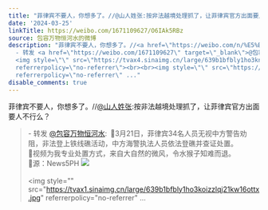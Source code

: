 ```yaml
---
title: "菲律宾不要人，你想多了。//@山人姓张:按非法越境处理抓了，让菲律宾官方出面要人不行么？ - 转发 @包容万物恒河水:&ensp;\U0001F53B3月21日，菲律宾34名人员无视中方..."
date: '2024-03-25'
linkTitle: https://weibo.com/1671109627/O6IAk5RBz
source: 包容万物恒河水的微博
description: "菲律宾不要人，你想多了。//<a href=\"https://weibo.com/n/%E5%B1%B1%E4%BA%BA%E5%A7%93%E5%BC%A0\">@山人姓张</a>:按非法越境处理抓了，让菲律宾官方出面要人不行么？<br><blockquote>
  - 转发 <a href=\"https://weibo.com/1671109627\" target=\"_blank\">@包容万物恒河水</a>: \U0001F53B3月21日，菲律宾34名人员无视中方警告劝阻，非法登上铁线礁活动，中方海警执法人员依法登礁并查证处置。<br>\U0001F53B视频为我专业处置方式，来自大自然的微风，令水猴子知难而退。<br>\U0001F53B源：News5PH
  <img style=\"\" src=\"https://tvax4.sinaimg.cn/large/639b1bfbly1ho3kn4xrmoj20hz08076m.jpg\"
  referrerpolicy=\"no-referrer\"><br><br><img style=\"\" src=\"https://tvax1.sinaimg.cn/large/639b1bfbly1ho3koizzlqj21kw16ottx.jpg\"
  referrerpolicy=\"no-referrer\" ..."
disable_comments: true
---
```

菲律宾不要人，你想多了。//<a href="https://weibo.com/n/%E5%B1%B1%E4%BA%BA%E5%A7%93%E5%BC%A0">@山人姓张</a>:按非法越境处理抓了，让菲律宾官方出面要人不行么？<br><blockquote> - 转发 <a href="https://weibo.com/1671109627" target="_blank">@包容万物恒河水</a>: 🔻3月21日，菲律宾34名人员无视中方警告劝阻，非法登上铁线礁活动，中方海警执法人员依法登礁并查证处置。<br>🔻视频为我专业处置方式，来自大自然的微风，令水猴子知难而退。<br>🔻源：News5PH <img style="" src="https://tvax4.sinaimg.cn/large/639b1bfbly1ho3kn4xrmoj20hz08076m.jpg" referrerpolicy="no-referrer"><br><br><img style="" src="https://tvax1.sinaimg.cn/large/639b1bfbly1ho3koizzlqj21kw16ottx.jpg" referrerpolicy="no-referrer" ...